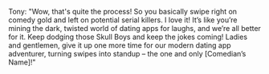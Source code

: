 Tony: "Wow, that's quite the process! So you basically swipe right on comedy gold and left on potential serial killers. I love it! It’s like you’re mining the dark, twisted world of dating apps for laughs, and we’re all better for it. Keep dodging those Skull Boys and keep the jokes coming! Ladies and gentlemen, give it up one more time for our modern dating app adventurer, turning swipes into standup – the one and only [Comedian’s Name]!"